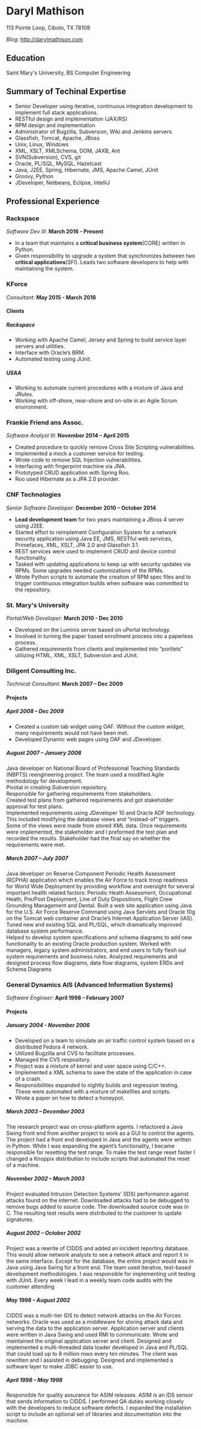 # Daryl Mathison

113 Pointe Loop, Cibolo, TX 78108

_Blog_: http://darylmathison.com

## Education
Saint Mary's University, BS Computer Engineering

## Summary of Techinal Expertise

* Senior Developer using iterative, continuous integration development to implement full stack applications.
* RESTful design and implementation (JAX/RS)
* RPM design and implementation
* Administrator of Bugzilla, Subversion, Wiki and Jenkins servers.
* Glassfish, Tomcat, Apache, JBoss
* Unix, Linux, Windows
* XML, XSLT, XMLSchema, DOM, JAXB, Ant
* SVN(Subversion), CVS, git
* Oracle, PL/SQL, MySQL, Hazelcast
* Java, J2EE, Spring, Hibernate, JMS, Apache Camel, JUnit
* Groovy, Python
* JDeveloper, Netbeans, Eclipse, IntelliJ

## Professional Experience

### Rackspace
_Software Dev III_: **March 2016 - Present**
* In a team that maintains a **critical business system**(CORE) written in Python.
* Given responsibility to upgrade a system that synchronizes between two 
**critical applications**(SFI).  Leads two software developers to help with
maintaining the system.

### KForce
_Consultant_: **May 2015 - March 2016**

#### Clients

##### Rackspace
* Working with Apache Camel, Jersey and Spring to build service layer servers and utilities.
* Interface with Oracle’s BRM.
* Automated testing using JUnit.

##### USAA
* Working to automate current procedures with a mixture of Java and JRules.
* Working with off-shore, near-shore and on-site in an Agile Scrum environment.

### Frankie Friend ans Assoc.
_Software Analyst III_: **November 2014 – April 2015**
* Created procedure to quickly remove Cross Site Scripting vulnerabilities.
* Implemented a mock a customer service for testing.
* Wrote code to remove SQL Injection vulnerabilities.
* Interfacing with fingerprint machine via JNA.
* Prototyped CRUD application with Spring Roo.
* Roo used Hibernate as a JPA 2.0 provider.

### CNF Technologies
_Senior Software Developer_: **December 2010 – October 2014**
* **Lead development team** for two years maintaining a JBoss 4 server using J2EE.
* Started effort to reimplement Configuration System for a network security application using Java EE, JMS, RESTful web services, Primefaces, XML, XSLT, JPA 2.0 and Glassfish 3.1.
* REST services were used to implement CRUD and device control functionality.
* Tasked with updating applications to keep up with security updates via RPMs.  Some upgrades needed customizations of the RPMs.
* Wrote Python scripts to automate the creation of RPM spec files and to trigger continuous integration builds when software was committed to the repository.

### St. Mary's University
_Portal/Web Developer_: **March 2010 - Dec 2010**
* Developed on the Luminis server based on uPortal technology.
* Involved in turning the paper based enrollment process into a paperless process.
* Gathered requirements from clients and implemented into “portlets” utilizing HTML, XML, XSLT, Subversion and JUnit.

### Diligent Consulting Inc.
_Technical Consultant_: **March 2007 – Dec 2009**

#### Projects
##### April 2008 – Dec 2009
* Created a custom tab widget using OAF.  Without the custom widget, many requirements would not have been met.
* Developed Dynamic web pages using OAF and JDeveloper.

##### August 2007 – January 2008
Java developer on National Board of Professional Teaching Standards (NBPTS) 
reengineering project.  The team used a modified Agile methodology for development.  
Pivotal in creating Subversion repository.  
Responsible for gathering requirements from stakeholders.  
Created test plans from gathered requirements and got stakeholder approval for test plans.  
Implemented requirements using JDeveloper 10 and Oracle ADF technology. 
This included modifying the database views and “instead-of” triggers.  
Some of the views were made from stored XML data.  Once requirements were implemented, 
the stakeholder and I preformed the test plan and recorded the results.  Stakeholder 
had the final say on whether the requirements were met.

##### March 2007 – July 2007
Java developer on Reserve Component Periodic Health Assessment (RCPHA) application 
which enables the Air Force to track troop readiness for World Wide Deployment by 
providing workflow and oversight for several important health related factors: 
Periodic Heath Assessment, Occupational Heath, Pre/Post Deployment, Line of Duty Dispositions, 
Flight Crew Grounding Management and Dental. Built a web site application using 
Java for the U.S. Air Force Reserve Command using Java Servlets and Oracle 10g 
on the Tomcat web container and Oracle’s Internet Application Server (iAS).  
Tuned new and existing SQL and PL/SQL, which dramatically improved database system performance.  
Helped to develop system specifications and schema diagrams to add new functionality 
to an existing Oracle production system.  Worked with managers, legacy system administrators, 
and end users to fully flesh out system requirements and business rules.  Analyzed requirements 
and designed process flow diagrams, data flow diagrams, system ERDs and Schema Diagrams

### General Dynamics AIS (Advanced Information Systems)
_Software Engineer_: **April 1998 – February 2007**

#### Projects
##### January 2004 - November 2006
* Developed on a team to simulate an air traffic control system based on a distributed Fedora 4 network.
* Utilized Bugzilla and CVS to facilitate processes.
* Managed the CVS respository.
* Project was a mixture of kernel and user space using C/C++.
* Implemented a XML schema to save the state of the application in case of a crash.
* Responsibilities expanded to nightly builds and regression testing.  These were automated with a mixture of makefiles and scripts.
* Wrote a paper on how to detect a honeypot.

##### March 2003 – December 2003
The research project was on cross-platform agents.  I refactored a Java Swing 
front end from another project to work as a GUI to control the agents.  The project had a front end developed in Java and the agents were written in Python.  While I was expanding the agent’s functionality, I became responsible for resetting the test range.  To make the test range reset faster I changed a Knoppix distribution to include scripts that automated the reset of a machine.

##### November 2002 – March 2003
Project evaluated Intrusion Detection Systems’ (IDS) performance against attacks found on the internet.  Downloaded attacks had to be debugged to remove bugs added to source code. The downloaded source code was in C. The resulting test results  were distributed to the customer to update signatures.

##### August 2002 – October 2002
Project was a rewrite of CIDDS and added an incident reporting database.  This would allow network analysts to see a network attack and report it in the same interface.  Except for the database, the entire project would was in Java using Java Swing for a front end.  The team used iterative, test-based development methodologies.   I was responsible for implementing unit testing with JUnit.  Every week I lead in a weekly team code audits with the customer attending

##### May 1998 – August 2002
CIDDS was a multi-tier IDS to detect network attacks on the Air Forces networks. Oracle was used as a middleware for storing attack data and serving the data to the application server.  Application server and clients were written in Java Swing and used RMI to communicate.  Wrote and maintained the original application server and client.  Designed and implemented a multi-threaded data loader developed in Java and PL/SQL that could load up to 8 million rows every ten minutes.  The client was rewritten and I assisted in debugging.  Designed and implemented a software layer to make JDBC easier to use.

##### April 1998 – May 1998
Responsible for quality assurance for ASIM releases.  ASIM is an IDS sensor that sends information to CIDDS.  I performed QA duties working closely with the developers to reduce software defects.  I expanded the installation script to include an optional set of libraries and documentation into the machine.
 